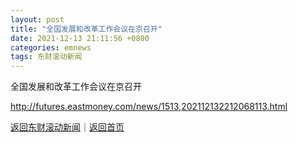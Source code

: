 ```yaml
---
layout: post
title: "全国发展和改革工作会议在京召开"
date: 2021-12-13 21:11:56 +0800
categories: emnews
tags: 东财滚动新闻
---
```


全国发展和改革工作会议在京召开

<http://futures.eastmoney.com/news/1513,202112132212068113.html>

[返回东财滚动新闻](//finews.withounder.com/emnews/)｜[返回首页](//finews.withounder.com/)